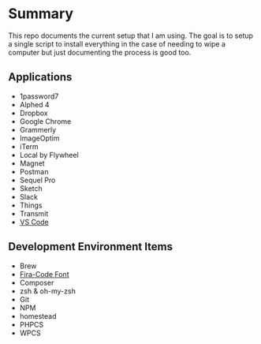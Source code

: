# Summary

This repo documents the current setup that I am using. The goal is to setup a 
single script to install everything in the case of needing to wipe a computer
but just documenting the process is good too.

## Applications

- 1password7
- Alphed 4
- Dropbox
- Google Chrome
- Grammerly
- ImageOptim
- iTerm
- Local by Flywheel
- Magnet
- Postman
- Sequel Pro
- Sketch
- Slack
- Things
- Transmit
- [VS Code](vs-code/readme.md)

## Development Environment Items

- Brew
- [Fira-Code Font](https://github.com/tonsky/FiraCode)
- Composer
- zsh & oh-my-zsh
- Git
- NPM
- homestead
- PHPCS
- WPCS